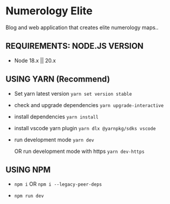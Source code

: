 # Numerology Elite

Blog and web application that creates elite numerology maps..

## REQUIREMENTS: NODE.JS VERSION

- Node 18.x || 20.x

## USING YARN (Recommend)

- Set yarn latest version
  `yarn set version stable`

- check and upgrade dependencies
  `yarn upgrade-interactive`

- install dependencies
  `yarn install`

- install vscode yarn plugin
  `yarn dlx @yarnpkg/sdks vscode`

- run development mode
  `yarn dev`

  OR run development mode with https
  `yarn dev-https`

## USING NPM

- `npm i` OR `npm i --legacy-peer-deps`

- `npm run dev`
